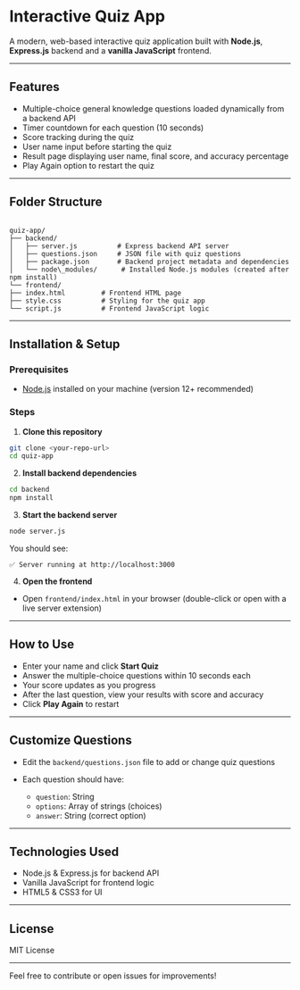 
# Interactive Quiz App

A modern, web-based interactive quiz application built with **Node.js**, **Express.js** backend and a **vanilla JavaScript** frontend.

---

## Features

- Multiple-choice general knowledge questions loaded dynamically from a backend API  
- Timer countdown for each question (10 seconds)  
- Score tracking during the quiz  
- User name input before starting the quiz  
- Result page displaying user name, final score, and accuracy percentage  
- Play Again option to restart the quiz  

---

## Folder Structure

```

quiz-app/
├── backend/
│   ├── server.js          # Express backend API server
│   ├── questions.json     # JSON file with quiz questions
│   ├── package.json       # Backend project metadata and dependencies
│   └── node\_modules/      # Installed Node.js modules (created after npm install)
└── frontend/
├── index.html         # Frontend HTML page
├── style.css          # Styling for the quiz app
└── script.js          # Frontend JavaScript logic

````

---

## Installation & Setup

### Prerequisites

- [Node.js](https://nodejs.org/) installed on your machine (version 12+ recommended)

### Steps

1. **Clone this repository**

```bash
git clone <your-repo-url>
cd quiz-app
````

2. **Install backend dependencies**

```bash
cd backend
npm install
```

3. **Start the backend server**

```bash
node server.js
```

You should see:

```
✅ Server running at http://localhost:3000
```

4. **Open the frontend**

* Open `frontend/index.html` in your browser (double-click or open with a live server extension)

---

## How to Use

* Enter your name and click **Start Quiz**
* Answer the multiple-choice questions within 10 seconds each
* Your score updates as you progress
* After the last question, view your results with score and accuracy
* Click **Play Again** to restart

---

## Customize Questions

* Edit the `backend/questions.json` file to add or change quiz questions
* Each question should have:

  * `question`: String
  * `options`: Array of strings (choices)
  * `answer`: String (correct option)

---

## Technologies Used

* Node.js & Express.js for backend API
* Vanilla JavaScript for frontend logic
* HTML5 & CSS3 for UI

---

## License

MIT License

---

Feel free to contribute or open issues for improvements!
